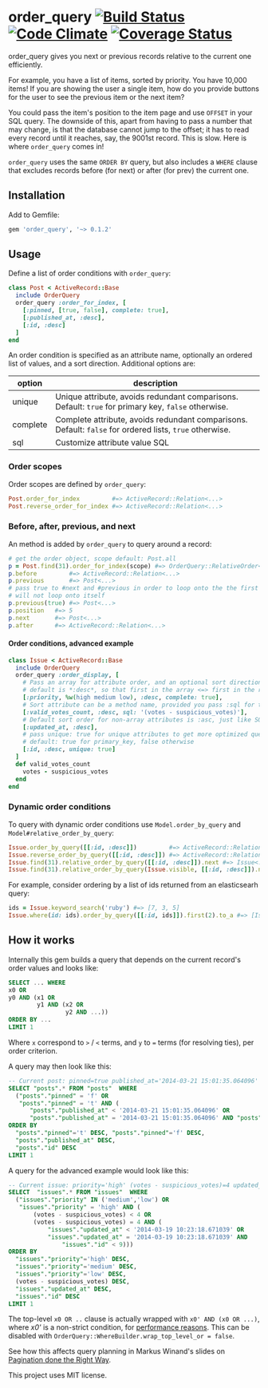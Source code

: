 # order_query [![Build Status][travis-badge]][travis] [![Code Climate][codeclimate-badge]][codeclimate] [![Coverage Status][coveralls-badge]][coveralls]

order_query gives you next or previous records relative to the current one efficiently.

For example, you have a list of items, sorted by priority. You have 10,000 items!
If you are showing the user a single item, how do you provide buttons for the user to see the previous item or the next item?

You could pass the item's position to the item page and use `OFFSET` in your SQL query.
The downside of this, apart from having to pass a number that may change, is that the database cannot jump to the offset; it has to read every record until it reaches, say, the 9001st record.
This is slow. Here is where `order_query` comes in!

`order_query` uses the same `ORDER BY` query, but also includes a `WHERE` clause that excludes records before (for next) or after (for prev) the current one.

## Installation

Add to Gemfile:

```ruby
gem 'order_query', '~> 0.1.2'
```

## Usage

Define a list of order conditions with `order_query`:

```ruby
class Post < ActiveRecord::Base
  include OrderQuery
  order_query :order_for_index, [
    [:pinned, [true, false], complete: true],
    [:published_at, :desc],
    [:id, :desc]
  ]
end
```

An order condition is specified as an attribute name, optionally an ordered list of values, and a sort direction.
Additional options are:

| option     | description                                                                                             |
|------------|---------------------------------------------------------------------------------------------------------|
| unique     | Unique attribute, avoids redundant comparisons. Default: `true` for primary key, `false` otherwise.     |
| complete   | Complete attribute, avoids redundant comparisons. Default: `false` for ordered lists, `true` otherwise. |
| sql        | Customize attribute value SQL                                                                           |

### Order scopes

Order scopes are defined by `order_query`:

```ruby
Post.order_for_index         #=> ActiveRecord::Relation<...>
Post.reverse_order_for_index #=> ActiveRecord::Relation<...>
```

### Before, after, previous, and next

An method is added by `order_query` to query around a record:

```ruby
# get the order object, scope default: Post.all
p = Post.find(31).order_for_index(scope) #=> OrderQuery::RelativeOrder<...>
p.before         #=> ActiveRecord::Relation<...>
p.previous       #=> Post<...>
# pass true to #next and #previous in order to loop onto the the first / last record
# will not loop onto itself
p.previous(true) #=> Post<...>
p.position   #=> 5
p.next       #=> Post<...>
p.after      #=> ActiveRecord::Relation<...>
```

#### Order conditions, advanced example

```ruby
class Issue < ActiveRecord::Base
  include OrderQuery
  order_query :order_display, [
    # Pass an array for attribute order, and an optional sort direction for the array,
    # default is *:desc*, so that first in the array <=> first in the result
    [:priority, %w(high medium low), :desc, complete: true],
    # Sort attribute can be a method name, provided you pass :sql for the attribute
    [:valid_votes_count, :desc, sql: '(votes - suspicious_votes)'],
    # Default sort order for non-array attributes is :asc, just like SQL
    [:updated_at, :desc],
    # pass unique: true for unique attributes to get more optimized queries
    # default: true for primary_key, false otherwise
    [:id, :desc, unique: true]
  ]
  def valid_votes_count
    votes - suspicious_votes
  end
end
```

### Dynamic order conditions

To query with dynamic order conditions use `Model.order_by_query` and `Model#relative_order_by_query`:

```ruby
Issue.order_by_query([[:id, :desc]])         #=> ActiveRecord::Relation<...>
Issue.reverse_order_by_query([[:id, :desc]]) #=> ActiveRecord::Relation<...>
Issue.find(31).relative_order_by_query([[:id, :desc]]).next #=> Issue<...>
Issue.find(31).relative_order_by_query(Issue.visible, [[:id, :desc]]).next #=> Issue<...>
```

For example, consider ordering by a list of ids returned from an elasticsearh query:

```ruby
ids = Issue.keyword_search('ruby') #=> [7, 3, 5]
Issue.where(id: ids).order_by_query([[:id, ids]]).first(2).to_a #=> [Issue<id=7>, Issue<id=3>]
```

## How it works

Internally this gem builds a query that depends on the current record's order values and looks like:

```sql
SELECT ... WHERE
x0 OR
y0 AND (x1 OR
        y1 AND (x2 OR
                y2 AND ...))
ORDER BY ...
LIMIT 1
```

Where `x` correspond to `>` / `<` terms, and `y` to `=` terms (for resolving ties), per order criterion.

A query may then look like this:

```sql
-- Current post: pinned=true published_at='2014-03-21 15:01:35.064096' id=9
SELECT "posts".* FROM "posts"  WHERE
  ("posts"."pinned" = 'f' OR
   "posts"."pinned" = 't' AND (
      "posts"."published_at" < '2014-03-21 15:01:35.064096' OR
      "posts"."published_at" = '2014-03-21 15:01:35.064096' AND "posts"."id" < 9))
ORDER BY
  "posts"."pinned"='t' DESC, "posts"."pinned"='f' DESC,
  "posts"."published_at" DESC,
  "posts"."id" DESC
LIMIT 1
```

A query for the advanced example would look like this:

```sql
-- Current issue: priority='high' (votes - suspicious_votes)=4 updated_at='2014-03-19 10:23:18.671039' id=9
SELECT  "issues".* FROM "issues"  WHERE
  ("issues"."priority" IN ('medium','low') OR
   "issues"."priority" = 'high' AND (
       (votes - suspicious_votes) < 4 OR
       (votes - suspicious_votes) = 4 AND (
           "issues"."updated_at" < '2014-03-19 10:23:18.671039' OR
           "issues"."updated_at" = '2014-03-19 10:23:18.671039' AND
               "issues"."id" < 9)))
ORDER BY
  "issues"."priority"='high' DESC,
  "issues"."priority"='medium' DESC,
  "issues"."priority"='low' DESC,
  (votes - suspicious_votes) DESC,
  "issues"."updated_at" DESC,
  "issues"."id" DESC
LIMIT 1
```

The top-level `x0 OR ..` clause is actually wrapped with `x0' AND (x0 OR ...)`, where *x0'* is a non-strict condition,
for [performance reasons](https://github.com/glebm/order_query/issues/3). This can be disabled with `OrderQuery::WhereBuilder.wrap_top_level_or = false`.

See how this affects query planning in Markus Winand's slides on [Pagination done the Right Way](http://use-the-index-luke.com/blog/2013-07/pagination-done-the-postgresql-way).

This project uses MIT license.


[travis]: http://travis-ci.org/glebm/order_query
[travis-badge]: http://img.shields.io/travis/glebm/order_query.svg
[gemnasium]: https://gemnasium.com/glebm/order_query
[codeclimate]: https://codeclimate.com/github/glebm/order_query
[codeclimate-badge]: http://img.shields.io/codeclimate/github/glebm/order_query.svg
[coveralls]: https://coveralls.io/r/glebm/order_query
[coveralls-badge]: http://img.shields.io/coveralls/glebm/order_query.svg
